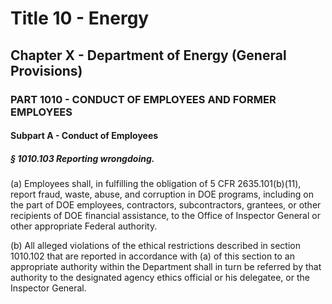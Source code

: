 
# Title 10 - Energy
## Chapter X - Department of Energy (General Provisions)
### PART 1010 - CONDUCT OF EMPLOYEES AND FORMER EMPLOYEES
#### Subpart A - Conduct of Employees
##### § 1010.103 Reporting wrongdoing.

(a) Employees shall, in fulfilling the obligation of 5 CFR 2635.101(b)(11), report fraud, waste, abuse, and corruption in DOE programs, including on the part of DOE employees, contractors, subcontractors, grantees, or other recipients of DOE financial assistance, to the Office of Inspector General or other appropriate Federal authority.

(b) All alleged violations of the ethical restrictions described in section 1010.102 that are reported in accordance with (a) of this section to an appropriate authority within the Department shall in turn be referred by that authority to the designated agency ethics official or his delegatee, or the Inspector General.
